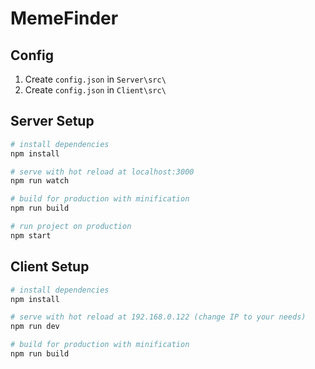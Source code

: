 # MemeFinder

## Config
1. Create `config.json` in `Server\src\`
2. Create `config.json` in `Client\src\`

## Server Setup
``` bash
# install dependencies
npm install

# serve with hot reload at localhost:3000
npm run watch

# build for production with minification
npm run build

# run project on production
npm start
```

## Client Setup
``` bash
# install dependencies
npm install

# serve with hot reload at 192.168.0.122 (change IP to your needs)
npm run dev

# build for production with minification
npm run build
```